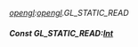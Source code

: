 _[opengl](../../modules/opengl/opengl-module.md):[opengl](../../modules/opengl/opengl-module.md).GL\_STATIC\_READ_
##### Const GL\_STATIC\_READ:[Int](../../modules/wonkey/wonkey-types-int.md)
